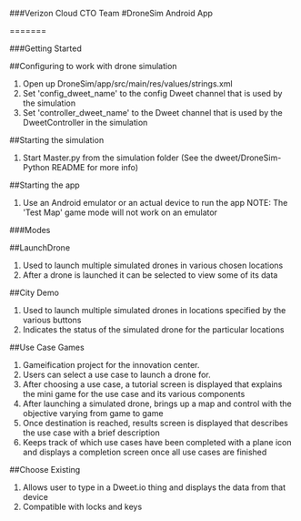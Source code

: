###Verizon Cloud CTO Team
#DroneSim Android App

=======

###Getting Started

##Configuring to work with drone simulation
1. Open up DroneSim/app/src/main/res/values/strings.xml
2. Set 'config_dweet_name' to the config Dweet channel that is used by the simulation
3. Set 'controller_dweet_name' to the Dweet channel that is used by the DweetController in the simulation

##Starting the simulation
1. Start Master.py from the simulation folder
(See the dweet/DroneSim-Python README for more info)

##Starting the app
1. Use an Android emulator or an actual device to run the app
NOTE: The 'Test Map' game mode will not work on an emulator

###Modes

##LaunchDrone
1. Used to launch multiple simulated drones in various chosen locations
2. After a drone is launched it can be selected to view some of its data

##City Demo
1. Used to launch multiple simulated drones in locations specified by the various buttons
2. Indicates the status of the simulated drone for the particular locations

##Use Case Games
1. Gameification project for the innovation center.
2. Users can select a use case to launch a drone for.
3. After choosing a use case, a tutorial screen is displayed that explains the mini game for the use case and its various components
4. After launching a simulated drone, brings up a map and control with the objective varying from game to game
5. Once destination is reached, results screen is displayed that describes the use case with a brief description
6. Keeps track of which use cases have been completed with a plane icon and displays a completion screen once all use cases are finished

##Choose Existing
1. Allows user to type in a Dweet.io thing and displays the data from that device
2. Compatible with locks and keys
